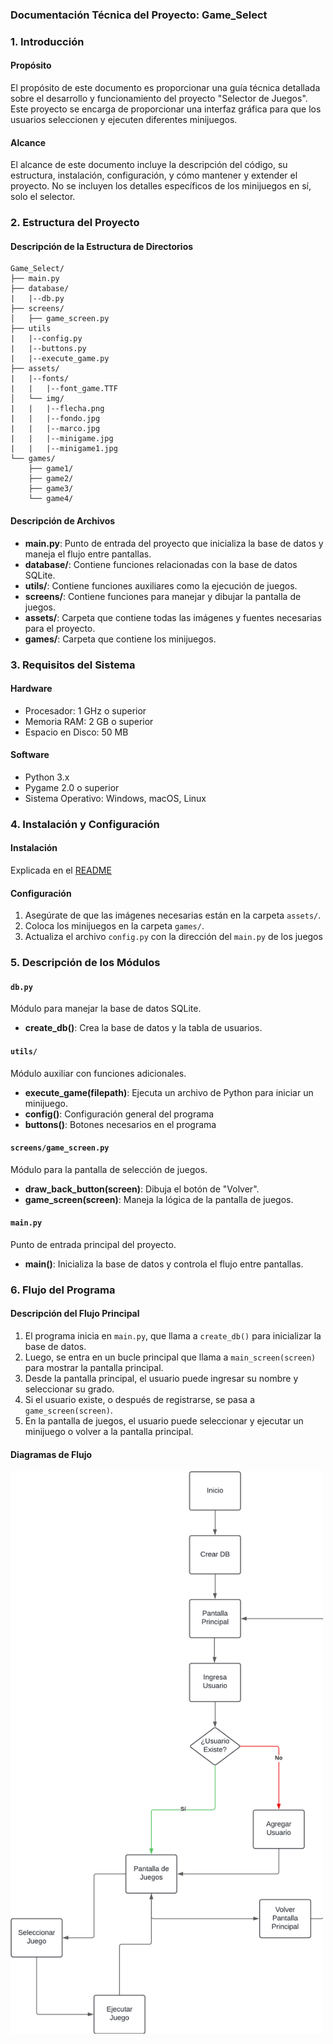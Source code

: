 ### Documentación Técnica del Proyecto: Game_Select

### 1. Introducción

#### Propósito

El propósito de este documento es proporcionar una guía técnica detallada sobre el desarrollo y funcionamiento del proyecto "Selector de Juegos". Este proyecto se encarga de proporcionar una interfaz gráfica para que los usuarios seleccionen y ejecuten diferentes minijuegos.

#### Alcance

El alcance de este documento incluye la descripción del código, su estructura, instalación, configuración, y cómo mantener y extender el proyecto. No se incluyen los detalles específicos de los minijuegos en sí, solo el selector.

### 2. Estructura del Proyecto

#### Descripción de la Estructura de Directorios

```
Game_Select/
├── main.py
├── database/
|   |--db.py
├── screens/
│   ├── game_screen.py
├── utils
|   |--config.py
|   |--buttons.py
|   |--execute_game.py
├── assets/
|   |--fonts/
|   |   |--font_game.TTF
│   └── img/
|   |   |--flecha.png
|   |   |--fondo.jpg
|   |   |--marco.jpg
|   |   |--minigame.jpg
|   |   |--minigame1.jpg
└── games/
    ├── game1/
    ├── game2/
    ├── game3/
    └── game4/
```

#### Descripción de Archivos

-   **main.py**: Punto de entrada del proyecto que inicializa la base de datos y maneja el flujo entre pantallas.
-   **database/**: Contiene funciones relacionadas con la base de datos SQLite.
-   **utils/**: Contiene funciones auxiliares como la ejecución de juegos.
-   **screens/**: Contiene funciones para manejar y dibujar la pantalla de juegos.
-   **assets/**: Carpeta que contiene todas las imágenes y fuentes necesarias para el proyecto.
-   **games/**: Carpeta que contiene los minijuegos.

### 3. Requisitos del Sistema

#### Hardware

-   Procesador: 1 GHz o superior
-   Memoria RAM: 2 GB o superior
-   Espacio en Disco: 50 MB

#### Software

-   Python 3.x
-   Pygame 2.0 o superior
-   Sistema Operativo: Windows, macOS, Linux

### 4. Instalación y Configuración

#### Instalación

Explicada en el [README](README.md)

#### Configuración

1. Asegúrate de que las imágenes necesarias están en la carpeta `assets/`.
2. Coloca los minijuegos en la carpeta `games/`.
3. Actualiza el archivo `config.py` con la dirección del `main.py` de los juegos

### 5. Descripción de los Módulos

#### `db.py`

Módulo para manejar la base de datos SQLite.

-   **create_db()**: Crea la base de datos y la tabla de usuarios.

#### `utils/`

Módulo auxiliar con funciones adicionales.

-   **execute_game(filepath)**: Ejecuta un archivo de Python para iniciar un minijuego.
-   **config()**: Configuración general del programa
-   **buttons()**: Botones necesarios en el programa

#### `screens/game_screen.py`

Módulo para la pantalla de selección de juegos.

-   **draw_back_button(screen)**: Dibuja el botón de "Volver".
-   **game_screen(screen)**: Maneja la lógica de la pantalla de juegos.

#### `main.py`

Punto de entrada principal del proyecto.

-   **main()**: Inicializa la base de datos y controla el flujo entre pantallas.

### 6. Flujo del Programa

#### Descripción del Flujo Principal

1. El programa inicia en `main.py`, que llama a `create_db()` para inicializar la base de datos.
2. Luego, se entra en un bucle principal que llama a `main_screen(screen)` para mostrar la pantalla principal.
3. Desde la pantalla principal, el usuario puede ingresar su nombre y seleccionar su grado.
4. Si el usuario existe, o después de registrarse, se pasa a `game_screen(screen)`.
5. En la pantalla de juegos, el usuario puede seleccionar y ejecutar un minijuego o volver a la pantalla principal.

#### Diagramas de Flujo

<img src="diagrama de flujo.png" alt="Diagrama de Flujo" style="width:500px;"/>
